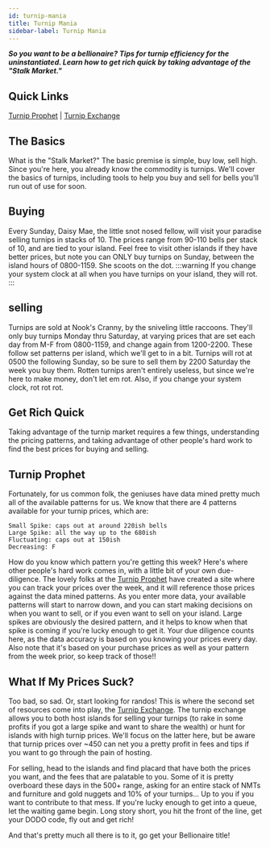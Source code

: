 ```yaml
---
id: turnip-mania
title: Turnip Mania
sidebar-label: Turnip Mania
---
```


**_So you want to be a bellionaire? Tips for turnip efficiency for the uninstantiated. Learn how to get rich quick by taking advantage of the "Stalk Market."_**

## Quick Links

<a href="https://turnipprophet.io" target="_blank">Turnip Prophet</a> | <a href="https://turnip.exchange" target="_blank">Turnip Exchange</a>

## The Basics

What is the "Stalk Market?" The basic premise is simple, buy low, sell high. Since you're here, you already know the commodity is turnips. We'll cover the basics of turnips, including tools to help you buy and sell for bells you'll run out of use for soon.

## Buying

Every Sunday, Daisy Mae, the little snot nosed fellow, will visit your paradise selling turnips in stacks of 10. The prices range from 90-110 bells per stack of 10, and are tied to your island. Feel free to visit other islands if they have better prices, but note you can ONLY buy turnips on Sunday, between the island hours of 0800-1159. She scoots on the dot.
:::warning
If you change your system clock at all when you have turnips on your island, they will rot.
:::

## selling

Turnips are sold at Nook's Cranny, by the sniveling little raccoons. They'll only buy turnips Monday thru Saturday, at varying prices that are set each day from M-F from 0800-1159, and change again from 1200-2200. These follow set patterns per island, which we'll get to in a bit. Turnips will rot at 0500 the following Sunday, so be sure to sell them by 2200 Saturday the week you buy them. Rotten turnips aren't entirely useless, but since we're here to make money, don't let em rot. Also, if you change your system clock, rot rot rot.

## Get Rich Quick

Taking advantage of the turnip market requires a few things, understanding the pricing patterns, and taking advantage of other people's hard work to find the best prices for buying and selling.

## Turnip Prophet

Fortunately, for us common folk, the geniuses have data mined pretty much all of the available patterns for us. We know that there are 4 patterns available for your turnip prices, which are:

```
Small Spike: caps out at around 220ish bells
Large Spike: all the way up to the 680ish
Fluctuating: caps out at 150ish
Decreasing: F
```

How do you know which pattern you're getting this week? Here's where other people's hard work comes in, with a little bit of your own due-diligence. The lovely folks at the <a href="https://turnipprophet.io" target="_blank">Turnip Prophet</a> have created a site where you can track your prices over the week, and it will reference those prices against the data mined patterns. As you enter more data, your available patterns will start to narrow down, and you can start making decisions on when you want to sell, or if you even want to sell on your island. Large spikes are obviously the desired pattern, and it helps to know when that spike is coming if you're lucky enough to get it. Your due diligence counts here, as the data accuracy is based on you knowing your prices every day. Also note that it's based on your purchase prices as well as your pattern from the week prior, so keep track of those!!

## What If My Prices Suck?

Too bad, so sad. Or, start looking for randos! This is where the second set of resources come into play, the <a href="https://turnip.exchange" target="_blank">Turnip Exchange</a>. The turnip exchange allows you to both host islands for selling your turnips (to rake in some profits if you got a large spike and want to share the wealth) or hunt for islands with high turnip prices. We'll focus on the latter here, but be aware that turnip prices over ~450 can net you a pretty profit in fees and tips if you want to go through the pain of hosting.

For selling, head to the islands and find placard that have both the prices you want, and the fees that are palatable to you. Some of it is pretty overboard these days in the 500+ range, asking for an entire stack of NMTs and furniture and gold nuggets and 10% of your turnips... Up to you if you want to contribute to that mess. If you're lucky enough to get into a queue, let the waiting game begin. Long story short, you hit the front of the line, get your DODO code, fly out and get rich!

And that's pretty much all there is to it, go get your Bellionaire title!
